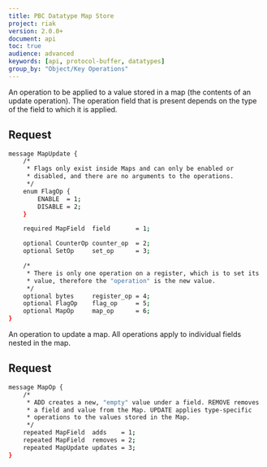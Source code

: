 ```yaml
---
title: PBC Datatype Map Store
project: riak
version: 2.0.0+
document: api
toc: true
audience: advanced
keywords: [api, protocol-buffer, datatypes]
group_by: "Object/Key Operations"
---
```


An operation to be applied to a value stored in a map (the contents of an update operation). The operation field that is present depends on the type of the field to which it is applied.

## Request

```bash
message MapUpdate {
    /*
     * Flags only exist inside Maps and can only be enabled or
     * disabled, and there are no arguments to the operations.
     */
    enum FlagOp {
        ENABLE  = 1;
        DISABLE = 2;
    }

    required MapField  field       = 1;

    optional CounterOp counter_op  = 2;
    optional SetOp     set_op      = 3;

    /*
     * There is only one operation on a register, which is to set its
     * value, therefore the "operation" is the new value.
     */
    optional bytes     register_op = 4;
    optional FlagOp    flag_op     = 5;
    optional MapOp     map_op      = 6;
}
```

An operation to update a map. All operations apply to individual fields nested in the map.

## Request

```bash
message MapOp {
    /*
     * ADD creates a new, "empty" value under a field. REMOVE removes
     * a field and value from the Map. UPDATE applies type-specific
     * operations to the values stored in the Map.
     */
    repeated MapField  adds    = 1;
    repeated MapField  removes = 2;
    repeated MapUpdate updates = 3;
}
```
